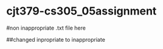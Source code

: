 # cjt379-cs305_05assignment

#non inappropriate .txt file here

##changed inpropriate to inappropriate
